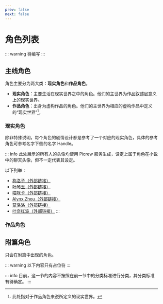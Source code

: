 ```yaml
---
prev: false
next: false
---
```

<script setup>
import Characters from '../../c../../components/Characters.vue'
</script>


# 角色列表 <Badge type="warning" text="TODO" />

::: warning
待编写
:::

## 主线角色

角色主要分为两大类：**现实角色**和**作品角色**。

* **现实角色**：主要生活在现实世界之中的角色。他们的主世界为作品叙述层意义上的现实世界。
* **作品角色**：出身为虚构作品的角色。他们的主世界为相应的虚构作品中定义的“现实世界”[^1]。

[^1]: 此处指对于作品角色来说所定义的现实世界。

### 现实角色

除非特殊说明，每个角色的剧情设计都是参考了一个对应的现实角色，具体的参考角色可参考名字下侧的名字 Handle。

::: info
此处展示的所有人的头像均使用 Picrew 服务生成，设定上属于角色在小说中的聊天头像，但不一定代表其设定。

以下列举：
* [祢洛子（外部链接）](https://picrew.me/share?cd=FnEWfMRQF5)
* [叶琴玉（外部链接）](https://picrew.me/share?cd=OZT2wXRRFt)
* [喵咪卡（外部链接）](https://picrew.me/share?cd=gtvhlPTJHd)
* [Alynx Zhou（外部链接）](https://picrew.me/share?cd=MGDvpXk1aF)
* [莫洛洛（外部链接）](https://picrew.me/share?cd=gxdYe6HV1B)
* [叶奈红波（外部链接）](https://picrew.me/share?cd=9tBWTgrhvi)
:::

<Characters type="real" />

### 作品角色

<Characters type="imag" />

## 附篇角色

只会在附篇中出现的角色。

::: warning
以下内容只有占位符
:::

::: info
目前，这一节的内容不按照在前一节中的分类标准进行分类，其分类标准有待确定。
:::

<Characters type="extra" />
